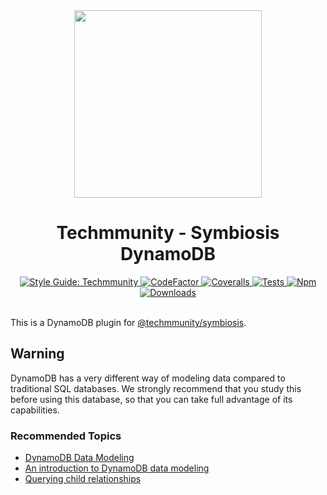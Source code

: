 <div align="center">
	<img src="https://github.com/techmmunity/symbiosis/raw/master/resources/logo.gif" width="300" height="300">
</div>

<div align="center">

# Techmmunity - Symbiosis DynamoDB

<a href="https://github.com/techmmunity/eslint-config">
	<img src="https://img.shields.io/badge/style%20guide-Techmmunity-01d2ce?style=for-the-badge" alt="Style Guide: Techmmunity">
</a>
<a href="https://www.codefactor.io/repository/github/techmmunity/symbiosis-dynamodb">
	<img src="https://www.codefactor.io/repository/github/techmmunity/symbiosis-dynamodb/badge?style=for-the-badge" alt="CodeFactor">
</a>
<a href="https://coveralls.io/github/techmmunity/symbiosis-dynamodb?branch=master">
	<img src="https://img.shields.io/coveralls/github/techmmunity/symbiosis-dynamodb/master?style=for-the-badge" alt="Coveralls">
</a>
<a href="https://github.com/techmmunity/symbiosis-dynamodb/actions/workflows/coverage.yml">
	<img src="https://img.shields.io/github/workflow/status/techmmunity/symbiosis-dynamodb/tests?label=tests&logo=github&style=for-the-badge" alt="Tests">
</a>
<a href="https://www.npmjs.com/package/@techmmunity/symbiosis-dynamodb">
	<img src="https://img.shields.io/npm/v/@techmmunity/symbiosis-dynamodb.svg?color=CC3534&style=for-the-badge" alt="Npm">
</a>
<a href="https://www.npmjs.com/package/@techmmunity/symbiosis-dynamodb">
	<img src="https://img.shields.io/npm/dw/@techmmunity/symbiosis-dynamodb.svg?style=for-the-badge" alt="Downloads">
</a>

<br>
<br>

</div>

This is a DynamoDB plugin for [@techmmunity/symbiosis](https://github.com/techmmunity/symbiosis).

## Warning

DynamoDB has a very different way of modeling data compared to traditional SQL databases. We strongly recommend that you study this before using this database, so that you can take full advantage of its capabilities.

### Recommended Topics

- [DynamoDB Data Modeling](https://codeburst.io/dynamodb-data-modeling-7f11950b25bf)
- [An introduction to DynamoDB data modeling](https://blog.theodo.com/2021/04/introduction-to-dynamo-db-modeling/)
- [Querying child relationships](https://stackoverflow.com/questions/63755975/modelling-parent-child-subchild-relationships-in-dynamodb)
